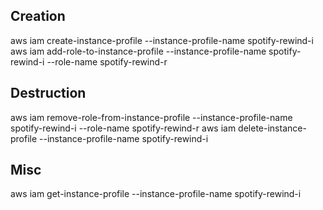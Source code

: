## Creation
aws iam create-instance-profile --instance-profile-name spotify-rewind-i
aws iam add-role-to-instance-profile --instance-profile-name spotify-rewind-i --role-name spotify-rewind-r

## Destruction
aws iam remove-role-from-instance-profile --instance-profile-name spotify-rewind-i --role-name spotify-rewind-r
aws iam delete-instance-profile --instance-profile-name spotify-rewind-i

## Misc
aws iam get-instance-profile --instance-profile-name spotify-rewind-i
